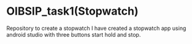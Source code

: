 # OIBSIP_task1(Stopwatch)
Repository to create a stopwatch
I have created a stopwatch app using android studio with three buttons start hold and stop.

